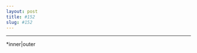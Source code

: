 ```yaml
---
layout: post
title: #152
slug: #152
---
```

---
<p class="description" style="text-align: justify;">
*inner|outer
